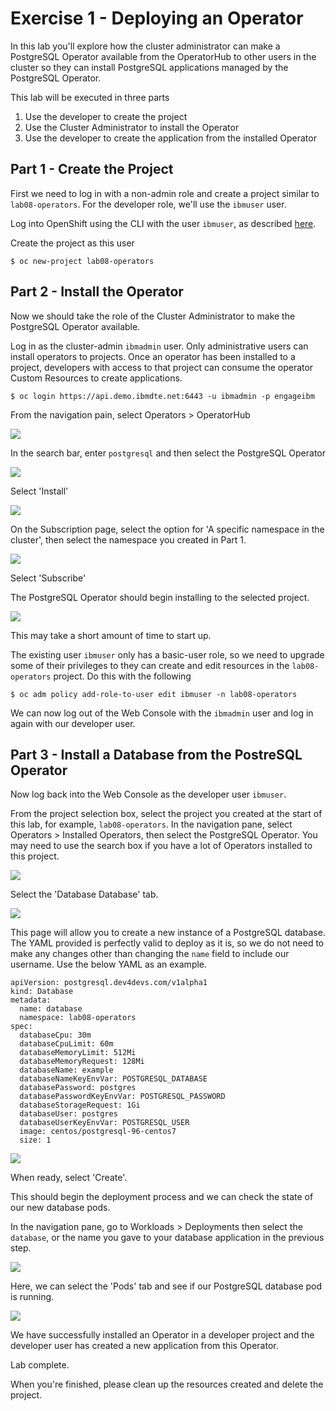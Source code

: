 # Exercise 1 - Deploying an Operator

In this lab you'll explore how the cluster administrator can make a PostgreSQL Operator available from the OperatorHub to other users in the cluster so they can install PostgreSQL applications managed by the PostgreSQL Operator.

This lab will be executed in three parts

1. Use the developer to create the project
2. Use the Cluster Administrator to install the Operator
3. Use the developer to create the application from the installed Operator

## Part 1 - Create the Project

First we need to log in with a non-admin role and create a project similar to `lab08-operators`. For the developer role, we'll use the `ibmuser` user.

Log into OpenShift using the CLI with the user `ibmuser`, as described [here](../Getting-started/log-in-to-openshift.md).

Create the project as this user

```
$ oc new-project lab08-operators
```

## Part 2 - Install the Operator

Now we should take the role of the Cluster Administrator to make the PostgreSQL Operator available.

Log in as the cluster-admin `ibmadmin` user. Only administrative users can install operators to projects. Once an operator has been installed to a project, developers with access to that project can consume the operator Custom Resources to create applications.

```
$ oc login https://api.demo.ibmdte.net:6443 -u ibmadmin -p engageibm
```

From the navigation pain, select Operators > OperatorHub

![](img/operator-hub-view.png)

In the search bar, enter `postgresql` and then select the PostgreSQL Operator

![](img/operator-hub-postgresql.png)

Select 'Install'

![](img/operator-hub-postgresql-install.png)

On the Subscription page, select the option for 'A specific namespace in the cluster', then select the namespace you created in Part 1.

![](img/postgresql-subs.png)

Select 'Subscribe'

The PostgreSQL Operator should begin installing to the selected project. 

![](img/postgresql-installed.png)

This may take a short amount of time to start up.

The existing user `ibmuser` only has a basic-user role, so we need to upgrade some of their privileges to they can create and edit resources in the `lab08-operators` project. Do this with the following

```
$ oc adm policy add-role-to-user edit ibmuser -n lab08-operators
```

We can now log out of the Web Console with the `ibmadmin` user and log in again with our developer user.

## Part 3 - Install a Database from the PostreSQL Operator

Now log back into the Web Console as the developer user `ibmuser`.

From the project selection box, select the project you created at the start of this lab, for example, `lab08-operators`. In the navigation pane, select Operators > Installed Operators, then select the PostgreSQL Operator. You may need to use the search box if you have a lot of Operators installed to this project.

![](img/select-postgresql-operator.png)

Select the 'Database Database' tab.

![](img/select-database-database.png)

This page will allow you to create a new instance of a PostgreSQL database. The YAML provided is perfectly valid to deploy as it is, so we do not need to make any changes other than changing the `name` field to include our username. Use the below YAML as an example.

```
apiVersion: postgresql.dev4devs.com/v1alpha1
kind: Database
metadata:
  name: database
  namespace: lab08-operators
spec:
  databaseCpu: 30m
  databaseCpuLimit: 60m
  databaseMemoryLimit: 512Mi
  databaseMemoryRequest: 128Mi
  databaseName: example
  databaseNameKeyEnvVar: POSTGRESQL_DATABASE
  databasePassword: postgres
  databasePasswordKeyEnvVar: POSTGRESQL_PASSWORD
  databaseStorageRequest: 1Gi
  databaseUser: postgres
  databaseUserKeyEnvVar: POSTGRESQL_USER
  image: centos/postgresql-96-centos7
  size: 1
```

![](img/create-database.png)

When ready, select 'Create'.

This should begin the deployment process and we can check the state of our new database pods.

In the navigation pane, go to Workloads > Deployments then select the `database`, or the name you gave to your database application in the previous step.

![](img/select-deployment.png)

Here, we can select the 'Pods' tab and see if our PostgreSQL database pod is running.

![](img/postresql-pod-running.png)

We have successfully installed an Operator in a developer project and the developer user has created a new application from this Operator.

Lab complete.

When you're finished, please clean up the resources created and delete the project.